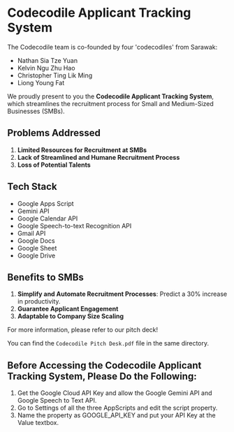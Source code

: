# Codecodile Applicant Tracking System

The Codecodile team is co-founded by four 'codecodiles' from Sarawak:
- Nathan Sia Tze Yuan
- Kelvin Ngu Zhu Hao
- Christopher Ting Lik Ming
- Liong Young Fat

We proudly present to you the **Codecodile Applicant Tracking System**, which streamlines the recruitment process for Small and Medium-Sized Businesses (SMBs). 

## Problems Addressed
1. **Limited Resources for Recruitment at SMBs**
2. **Lack of Streamlined and Humane Recruitment Process**
3. **Loss of Potential Talents**

## Tech Stack
- Google Apps Script
- Gemini API
- Google Calendar API
- Google Speech-to-text Recognition API
- Gmail API
- Google Docs
- Google Sheet
- Google Drive

## Benefits to SMBs
1. **Simplify and Automate Recruitment Processes**: Predict a 30% increase in productivity.
2. **Guarantee Applicant Engagement**
3. **Adaptable to Company Size Scaling**

For more information, please refer to our pitch deck! 

You can find the `Codecodile Pitch Desk.pdf` file in the same directory.
## Before Accessing the Codecodile Applicant Tracking System, Please Do the Following:
1. Get the Google Cloud API Key and allow the Google Gemini API and Google Speech to Text API.
2. Go to Settings of all the three AppScripts and edit the script property.
3. Name the property as GOOGLE_API_KEY and put your API Key at the Value textbox.
   
